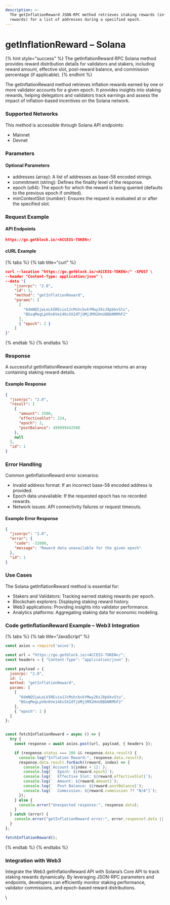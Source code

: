 ```yaml
---
description: >-
  The getInflationReward JSON-RPC method retrieves staking rewards (inflation
  rewards) for a list of addresses during a specified epoch.
---
```


# getInflationReward – Solana

{% hint style="success" %}
The getInflationReward RPC Solana method provides reward distribution details for validators and stakers, including reward amount, effective slot, post-reward balance, and commission percentage (if applicable).&#x20;
{% endhint %}

The getInflationReward method retrieves inflation rewards earned by one or more validator accounts for a given epoch. It provides insights into staking rewards, helping delegators and validators track earnings and assess the impact of inflation-based incentives on the Solana network.

### Supported Networks

This method is accessible through Solana API endpoints:

* Mainnet
* Devnet

### Parameters

#### Optional Parameters

* addresses (array): A list of addresses as base-58 encoded strings.
* commitment (string): Defines the finality level of the response.
* epoch (u64): The epoch for which the reward is being queried (defaults to the previous epoch if omitted).
* minContextSlot (number): Ensures the request is evaluated at or after the specified slot.

### Request Example

#### API Endpoints

```json
https://go.getblock.io/<ACCESS-TOKEN>/
```

#### cURL Example

{% tabs %}
{% tab title="curl" %}
```json
curl --location "https://go.getblock.io/<ACCESS-TOKEN>/" -XPOST \
--header "Content-Type: application/json" \
--data '{
    "jsonrpc": "2.0",
    "id": 1,
    "method": "getInflationReward",
    "params": [
      [
        "6dmNQ5jwLeLk5REvio1JcMshcbvkYMwy26sJ8pbkvStu",
        "BGsqMegLpV6n6Ve146sSX2dTjUMj3M92HnU8BbNRMhF2"
      ],
      { "epoch": 2 }
    ]
}'

```
{% endtab %}
{% endtabs %}

### Response

A successful getInflationReward example response returns an array containing staking reward details.

#### Example Response

```json
{
  "jsonrpc": "2.0",
  "result": [
    {
      "amount": 2500,
      "effectiveSlot": 224,
      "epoch": 2,
      "postBalance": 499999442500
    },
    null
  ],
  "id": 1
}
```

### Error Handling

Common getInflationReward error scenarios:

* Invalid address format: If an incorrect base-58 encoded address is provided.
* Epoch data unavailable: If the requested epoch has no recorded rewards.
* Network issues: API connectivity failures or request timeouts.

#### Example Error Response

```json
{
  "jsonrpc": "2.0",
  "error": {
    "code": -32000,
    "message": "Reward data unavailable for the given epoch"
  },
  "id": 1
}
```

### Use Cases

The Solana getInflationReward method is essential for:

* Stakers and Validators: Tracking earned staking rewards per epoch.
* Blockchain explorers: Displaying staking reward history.
* Web3 applications: Providing insights into validator performance.
* Analytics platforms: Aggregating staking data for economic modeling.

### Code getInflationReward Example – Web3 Integration

{% tabs %}
{% tab title="JavaScript" %}
```javascript
const axios = require('axios');

const url = "https://go.getblock.io/<ACCESS-TOKEN>/"; 
const headers = { "Content-Type": "application/json" };

const payload = {
  jsonrpc: "2.0",
  id: 1,
  method: "getInflationReward",
  params: [
    [
      "6dmNQ5jwLeLk5REvio1JcMshcbvkYMwy26sJ8pbkvStu",
      "BGsqMegLpV6n6Ve146sSX2dTjUMj3M92HnU8BbNRMhF2"
    ],
    { "epoch": 2 }
  ]
};


const fetchInflationReward = async () => {
  try {
    const response = await axios.post(url, payload, { headers });

    if (response.status === 200 && response.data.result) {
      console.log("Inflation Reward:", response.data.result);
      response.data.result.forEach((reward, index) => {
        console.log(`Account ${index + 1}:`);
        console.log(`  Epoch: ${reward.epoch}`);
        console.log(`  Effective Slot: ${reward.effectiveSlot}`);
        console.log(`  Amount: ${reward.amount}`);
        console.log(`  Post Balance: ${reward.postBalance}`);
        console.log(`  Commission: ${reward.commission ?? "N/A"}`);
      });
    } else {
      console.error("Unexpected response:", response.data);
    }
  } catch (error) {
    console.error("getInflationReward error:", error.response?.data || error.message);
  }
};

fetchInflationReward();

```
{% endtab %}
{% endtabs %}

### Integration with Web3

Integrate the Web3 getInflationReward API with Solana’s Core API to track staking rewards dynamically. By leveraging JSON-RPC parameters and endpoints, developers can efficiently monitor staking performance, validator commissions, and epoch-based reward distributions.

\
